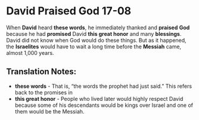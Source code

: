 David Praised God 17-08
=========================


When **David** heard **these words**, he immediately thanked and
**praised** **God** because he had **promised** David **this great
honor** and many **blessings**. David did not know when God would do
these things. But as it happened, the **Israelites** would have to wait
a long time before the **Messiah** came, almost 1,000 years.

Translation Notes:
------------------

-   **these words** - That is, “the words the prophet had just said.”
    This refers back to the promises in
-   **this great honor** - People who lived later would highly respect
    David because some of his descendants would be kings over Israel
    and one of them would be the Messiah.

